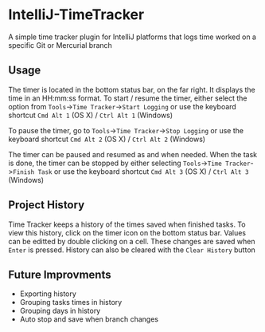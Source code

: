 # IntelliJ-TimeTracker
A simple time tracker plugin for IntelliJ platforms that logs time worked on a specific Git or Mercurial branch

## Usage
The timer is located in the bottom status bar, on the far right. It displays the time in an HH:mm:ss format.
To start / resume the timer, either select the option from `Tools`->`Time Tracker`->`Start Logging` or use the keyboard shortcut
`Cmd Alt 1` (OS X) / `Ctrl Alt 1` (Windows)

To pause the timer, go to `Tools`->`Time Tracker`->`Stop Logging` or use the keyboard shortcut `Cmd Alt 2` (OS X) / `Ctrl Alt 2` (Windows)

The timer can be paused and resumed as and when needed. When the task is done, the timer can be stopped by either selecting `Tools`->`Time Tracker`->`Finish Task` or use the keyboard shortcut `Cmd Alt 3` (OS X) / `Ctrl Alt 3` (Windows)

## Project History
Time Tracker keeps a history of the times saved when finished tasks. To view this history, click on the timer icon on the bottom status bar. Values can be editted by double clicking on a cell. These changes are saved when `Enter` is pressed. History can also be cleared with the `Clear History` button

## Future Improvments
 - Exporting history
 - Grouping tasks times in history
 - Grouping days in history
 - Auto stop and save when branch changes
